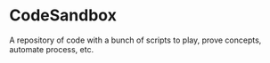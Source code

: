 # CodeSandbox
A repository of code with a bunch of scripts to play, prove concepts, automate process, etc.
